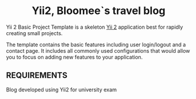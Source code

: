 <h1 align="center">Yii2, Bloomee`s travel blog</h1>

Yii 2 Basic Project Template is a skeleton [Yii 2](http://www.yiiframework.com/) application best for
rapidly creating small projects.

The template contains the basic features including user login/logout and a contact page.
It includes all commonly used configurations that would allow you to focus on adding new
features to your application.


REQUIREMENTS
------------

Blog developed using Yii2 for university exam

